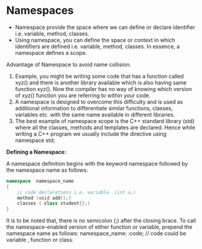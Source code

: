 # Namespaces

* Namespace provide the space where we can define or declare identifier i.e. variable,  method, classes.
* Using namespace, you can define the space or context in which identifiers are defined i.e. variable, method, classes. In essence, a namespace defines a scope.

Advantage of Namespace to avoid name collision.

1. Example, you might be writing some code that has a function called xyz() and there is another library available which is also having same function xyz(). Now the compiler has no way of knowing which version of xyz() function you are referring to within your code.
2. A namespace is designed to overcome this difficulty and is used as additional information to differentiate similar functions, classes, variables etc. with the same name available in different libraries. 
3. The best example of namespace scope is the C++ standard library (std) where all the classes, methods and templates are declared. Hence while writing a C++ program we usually include the directive using namespace std;

**Defining a Namespace:**

A namespace definition begins with the keyword namespace followed by the namespace name as follows:

```cpp
namespace  namespace_name 
{
    // code declarations i.e. variable  (int a;)
    method (void add();)
    classes ( class student{};)
}
```

It is to be noted that, there is no semicolon (;) after the closing brace.
To call the namespace-enabled version of either function or variable, prepend the namespace name as follows:
namespace_name: :code;  // code could be variable , function or class.
